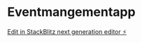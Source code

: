 # Eventmangementapp

[Edit in StackBlitz next generation editor ⚡️](https://stackblitz.com/~/github.com/Govindsunil/Eventmangementapp)